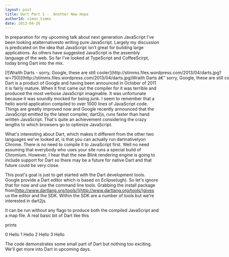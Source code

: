 ```yaml
---
layout: post
title: Dart Part 1 -  Another New Hope
authorId: simon_timms
date: 2013-04-26
---
```


In preparation for my upcoming talk about next generation JavaScript I've been looking atalternativesto writing pure JavaScript. Largely my discussion is predicated on the idea that JavaScript isn't great for building large applications. As others have suggested JavaScript is the assembly language of the web. So far I've looked at TypeScript and CoffeeScirpt, today bring Dart into the mix.

<div class="wp-caption aligncenter" id="attachment_2654" style="width: 760px">[![Wraith Darts - sorry, Google, these are still cooler](http://stimms.files.wordpress.com/2013/04/darts.jpg?w=750)](http://stimms.files.wordpress.com/2013/04/darts.jpg)Wraith Darts â€“ sorry, Google, these are still cooler

</div>Dart is a product of Google and having been announced in October of 2011 it is fairly mature. When it first came out the compiler for it was terrible and produced the most verbose JavaScript imaginable. It was unfortunate because it was soundly mocked for being junk. I seem to remember that a hello world application compiled to over 1000 lines of JavaScript code. Things are greatly improved now and Google recently announced that the JavaScript emitted by the latest compiler, dart2js, runs faster than hand written JavaScript. That's quite an achievement considering the crazy lengths to which browsers go to optimize JavaScript.

What's interesting about Dart, which makes it different from the other two languages we've looked at, is that you can actually run dartnativelyon Chrome. There is no need to compile it to JavaScript first. Well no need assuming that everybody who uses your site runs a special build of Chromium. However, I hear that the new Blink rendering engine is going to include support for Dart so there may be a future for native Dart and that future could be very close.

This post's goal is just to get started with the Dart development tools. Google provide a Dart editor which is based on Eclipse(ugh). So let's ignore that for now and use the command line tools. Grabbing the install package from[http://www.dartlang.org/tools/](http://www.dartlang.org/tools/)gives us the editor and the SDK. Within the SDK are a number of tools but we're interested in dart2js.

It can be run without any flags to produce both the compiled JavaScript and a map file. A real basic bit of Dart like this

<script src='https://gist.github.com/stimms/5471921.js'></script>

prints

0 Hello 1 Hello 2 Hello 3 Hello

The code demonstrates some small part of Dart but nothing too exciting. We'll get more into Dart in upcoming days.



